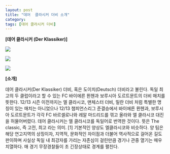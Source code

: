 ```yaml
---
layout: post
title: "데어  클라시커 더비 소개"
category: 
tags: [데어 클라시커 더비]
---
```


**[데어 클라시커 (Der Klassiker)]**


![](http://cfile7.uf.tistory.com/image/2171E03C5291029E34DEC4)

![](https://rv.wkcdn.net/http://rigvedawiki.net/r1/pds/_eb_8d_b0_ec_96_b4_20_ed_81_b4_eb_9d_bc_ec_8b_9c_ec_bb_a4/Bayern-Munich-Vs-Borussia-Dortmund-Bundesliga.jpg)

![](https://rv.wkcdn.net/http://rigvedawiki.net/r1/pds/_eb_8d_b0_ec_96_b4_20_ed_81_b4_eb_9d_bc_ec_8b_9c_ec_bb_a4/136452850320251.jpg)

**[소개]**

데어 클라시커(Der Klassiker) 더비, 혹은 도이치(Deutsch) 더비라고 불린다.
독일 최고의 두 클럽이라고 할 수 있는 FC 바이에른 뮌헨과 보루시아 도르트문트의 더비 매치를 뜻한다. 12/13 시즌 이전까지는 엘 클라시코, 맨체스터 더비, 밀란 더비 처럼 특별한 명칭이 있는 매치는 아니었으나 12/13 챔피언스리그 준결승에서 바이에른 뮌헨과, 보루시아 도르트문트가 각각 FC 바르셀로나와 레알 마드리드를 꺾고 올라와 엘 클라시코 대진을 허물어버렸다. 데어 클라시커는 엘 클라시코를 독일어로 번역한 것이다. 뜻은 The classic, 즉 고전, 최고 라는 의미. [1]
기본적인 양상도 엘클라시코와 비슷하다. 양 팀은 해당 연고지역의 상징이자, 지역적, 문화적인 차이점과 더불어 역사적으로 걸어온 길도 판이하며 사실상 독일 내 최강자를 가리는 자존심이 걸린만큼 경기나 관중 열기는 매우 치열하다. 매 경기 무장경찰들이 초 긴장상태로 경계를 펼친다.

